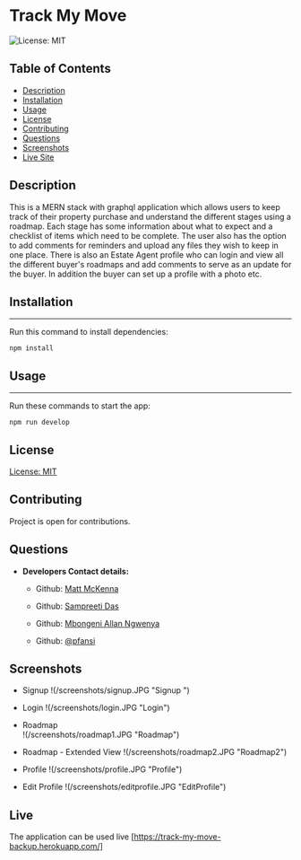 # Track My Move

![License: MIT](https://img.shields.io/badge/License-MIT-blue)

## Table of Contents

- [Description](#description)
- [Installation](#installation)
- [Usage](#usage)
- [License](#license)
- [Contributing](#contributing)
- [Questions](#questions)
- [Screenshots](#screenshots)
- [Live Site](#live)

## Description

This is a MERN stack with graphql application which allows users to keep track of their property purchase and understand the different stages using a roadmap. Each stage has some information about what to expect and a checklist of items which need to be complete. The user also has the option to add comments for reminders and upload any files they wish to keep in one place. There is also an Estate Agent profile who can login and view all the different buyer's roadmaps and add comments to serve as an update for the buyer. In addition the buyer can set up a profile with a photo etc.

## Installation

---

Run this command to install dependencies:

    npm install

## Usage

---

Run these commands to start the app:

    npm run develop

## License

[License: MIT](https://opensource.org/licenses/MIT)

## Contributing

Project is open for contributions.

## Questions

- **Developers Contact details:**

  - Github: [Matt McKenna](https://github.com/mattmc86)

  - Github: [Sampreeti Das](https://github.com/sghosh17)

  - Github: [Mbongeni Allan Ngwenya](https://github.com/Allan-Ngwenya)

  - Github: [@pfansi](https://github.com/pfansi)

## Screenshots

- Signup
  !(/screenshots/signup.JPG "Signup ")

- Login
  !(/screenshots/login.JPG "Login")

- Roadmap  
  !(/screenshots/roadmap1.JPG "Roadmap")

- Roadmap - Extended View
  !(/screenshots/roadmap2.JPG "Roadmap2")

- Profile
  !(/screenshots/profile.JPG "Profile")

- Edit Profile
  !(/screenshots/editprofile.JPG "EditProfile")

## Live

The application can be used live [https://track-my-move-backup.herokuapp.com/]
